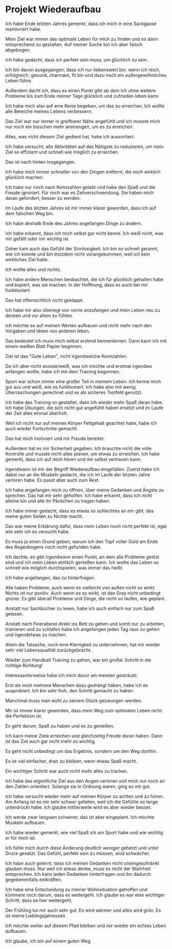 # Projekt Wiederaufbau

Ich habe Ende letzten Jahres gemerkt, dass ich mich in eine Sackgasse manövriert habe.

Mein Ziel war immer das optimale Leben für mich zu finden und es dann entsprechend zu gestalten. Auf meiner Suche bin ich aber falsch abgebogen.

Ich habe gedacht, dass ich perfekt sein muss, um glücklich zu sein.

Ich bin davon ausgegangen, dass ich nur liebenswert bin, wenn ich reich, erfolgreich, gesund, charmant, fit bin und dazu noch ein außergewöhnliches Leben führe.

Außerdem dacht ich, dass es einen Punkt gibt ab dem ich ohne weitere Probleme bis zum Ende meiner Tage glücklich und zufrieden leben kann.

Ich habe mich also auf eine Reise begeben, um das zu erreichen. Ich wollte alle Bereiche meines Lebens verbessern.

Das Ziel war nur immer in greifbarer Nähe angefühlt und ich musste mich nur noch ein bisschen mehr anstrengen, um es zu erreichen.

Alles, was nicht diesem Ziel gedient hat, habe ich aussortiert.

Ich habe versucht, alle Aktivitäten auf das Nötigste zu reduzieren, um mein Ziel so effizient und schnell wie möglich zu erreichen.

Das ist nach hinten losgegangen.

Ich habe mich immer schneller von den Dingen entfernt, die mich wirklich glücklich machen.

Ich habe nur noch nach Kennzahlen gelebt und habe den Spaß und die Freude ignoriert. Für mich war es Zeitverschwendung. Sie haben mich daran gehindert, besser zu werden.

Im Laufe des letzten Jahres ist mir immer klarer geworden, dass ich auf dem falschen Weg bin.

Ich habe deshalb Ende des Jahres angefangen Dinge zu ändern.

Ich habe erkannt, dass ich mich selbst gar nicht kenne. Ich weiß nicht, was mir gefällt oder mir wichtig ist.

Daher kam auch das Gefühl der Sinnlosigkeit. Ich bin so schnell gerannt, wie ich konnte und bin trotzdem nicht vorangekommen, weil ich kein wirkliches Ziel hatte.

Ich wollte alles und nichts. 

Ich habe andere Menschen beobachtet, die ich für glücklich gehalten habe und kopiert, was sie machen. In der Hoffnung, dass es auch bei mir funktioniert.

Das hat offensichtlich nicht geklappt.

Ich habe mir also überlegt von vorne anzufangen und mein Leben neu zu denken und vor allem zu fühlen.

Ich möchte es auf meinen Werten aufbauen und nicht mehr nach den Vorgaben und Ideen von anderen leben.

Das bedeutet ich muss mich selbst erstmal kennenlernen. Dann kann ich mit einem weißen Blatt Papier beginnen.

Ziel ist das "Gute Leben", nicht irgendwelche Kennzahlen.

Da ich aber nicht wusste/weiß, was ich möchte und erstmal irgendwo anfangen wollte, habe ich mit dem Training begonnen. 

Sport war schon immer eine großer Teil in meinem Leben. Ich kenne mich gut aus und weiß, wie es funktioniert. Ich habe also mit wenig Überraschungen gerechnet und es als sicheres Testfeld genutzt.

Ich habe das Training so gestaltet, dass ich wieder mehr Spaß daran habe. Ich habe Übungen, die sich nicht gut angefühlt haben ersetzt und im Laufe der Zeit alles einmal überholt.

Weil ich nicht nur auf meinen Körper Fettgehalt geachtet habe, habe ich auch wieder Fortschritte gemacht.

Das hat mich motiviert und mir Freude bereitet.

Außerdem hat es mir Sicherheit gegeben. Ich brauchte nicht die volle Kontrolle und musste nicht alles planen, um etwas zu erreichen. Ich habe gemerkt, dass ich auf mich hören und mir selbst vertrauen kann.

Irgendwann ist mir der Begriff Wiederaufbau eingefallen. Zuerst habe ich dabei nur an die Muskeln gedacht, die ich im Laufe der letzten Jahre verloren habe. Es passt aber auch zum Rest.

Ich habe angefangen mich zu öffnen, über meine Gedanken und Ängste zu sprechen. Das hat mir sehr geholfen. Ich habe erkannt, dass ich nicht alleine bin und alle ihr Päckchen zu tragen haben.

Ich habe immer gedacht, dass es etwas so schlechtes an mir gibt, das meine guten Seiten zu Nichte macht.

Das war meine Erklärung dafür, dass mein Leben noch nicht perfekt ist, egal wie sehr ich es versucht habe.

Es muss ja einen Grund geben, warum ich den Topf voller Gold am Ende des Regenbogens noch nicht gefunden habe.

Ich dachte, es gibt irgendwann einen Punkt, an dem alle Probleme gelöst sind und ich mein Leben einfach genießen kann. Ich wollte das Leben so schnell wie möglich durchspielen, was immer das heißt.

Ich habe angefangen, das zu hinterfragen.

Alle haben Probleme, auch wenn es vielleicht von außen nicht so wirkt. Nichts ist nur positiv. Auch wenn es so wirkt, ist das Gras nicht unbedingt grüner. Es gibt überall Probleme und Dinge, die nicht so laufen, wie geplant.

Anstatt nur Sachbücher zu lesen, habe ich auch einfach nur zum Spaß gelesen.

Anstatt nach Feierabend direkt ins Bett zu gehen und somit nur zu arbeiten, trainieren und zu schlafen habe ich angefangen jeden Tag raus zu gehen und irgendetwas zu machen.

Allein die Tatsache, noch eine Kleinigkeit zu unternehmen, hat mir wieder sehr viel Lebensqualität zurückgebracht.

Wieder zum Handball Training zu gehen, war ein großer Schritt in die richtige Richtung!

Interessanterweise habe ich mich davor am meisten gesträubt.

Erst als mich mehrere Menschen dazu gedrängt haben, habe ich es ausprobiert. Ich bin sehr froh, den Schritt gemacht zu haben.

Manchmal muss man wohl zu seinem Glück gezwungen werden.

Mir ist immer klarer geworden, dass mein Weg zum optimalen Leben nicht die Perfektion ist.

Es geht darum, Spaß zu haben und es zu genießen.

Ich kann meine Ziele erreichen und gleichzeitig Freude daran haben. Dann ist das Ziel auch gar nicht mehr so wichtig.

Es geht nicht unbedingt um das Ergebnis, sondern um den Weg dorthin.

Es ist viel einfacher, dran zu bleiben, wenn etwas Spaß macht.

Ein wichtiger Schritt war auch nicht mehr alles zu tracken.

Ich habe das eigentliche Ziel aus den Augen verloren und mich nur noch an den Zahlen orientiert. Solange sie in Ordnung waren, ging es mir gut.

Ich habe versucht wieder mehr auf meinen Körper zu achten und zu hören. Am Anfang ist es mir sehr schwer gefallen, weil ich die Gefühle so lange unterdrückt habe. Ich glaube mittlerweile wird es aber wieder besser.

Ich werde zwar langsam schwerer, das ist aber eingeplant. Ich möchte Muskeln aufbauen.

Ich habe wieder gemerkt, wie viel Spaß ich am Sport habe und wie wichtig er für mich ist.

Ich fühle mich durch diese Änderung deutlich weniger gehetzt und unter Druck gesetzt. Das Gefühl, perfekt sein zu müssen, wird schwächer.

Ich habe auch gelernt, dass ich meinen Gedanken nicht uneingeschränkt glauben muss. Nur weil ich etwas denke, muss es nicht der Wahrheit entsprechen. Ich kann jeden Gedanken hinterfragen und ihn dadurch gegebenenfalls entkräften.

Ich habe eine Entscheidung zu meiner Wohnsituation getroffen und kümmere mich darum, dass es weitergeht. Ich glaube es war eine wichtiger Schritt, dass es hier weitergeht.

Der Frühling tut mir auch sehr gut. Es wird wärmer und alles wird grün. Es ist meine Lieblingsjahreszeit.

Ich möchte weiter auf diesem Pfad bleiben und mir wieder ein echtes Leben aufbauen.

Ich glaube, ich bin auf einem guten Weg.
